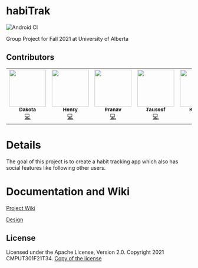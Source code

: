 # habiTrak

![Android CI](https://github.com/CMPUT301F21T34/HabiTrak/workflows/Android%20CI/badge.svg)

Group Project for Fall 2021 at University of Alberta



## Contributors

<table>
<tr>
  <td align="center"><a href="https://github.com/DakotaKry"><img src="https://avatars.githubusercontent.com/u/9602227?v=4?s=100" width="100px;" alt=""/><br /><sub><b>Dakota</b></sub></a><br /><a href="https://github.com/CMPUT301F21T34/HabiTrak/commits?author=DakotaKry" title="Code">💻</a></td>
  
  <td align="center"><a href="https://github.com/HenryVu27"><img src="https://avatars.githubusercontent.com/u/77964111?v=4?s=100" width="100px;" alt=""/><br /><sub><b>Henry</b></sub></a><br /><a href="https://github.com/CMPUT301F21T34/HabiTrak/commits?author=HenryVu27" title="Code">💻</a></td>
  
  <td align="center"><a href="https://github.com/nav-28"><img src="https://avatars.githubusercontent.com/u/54973703?v=4?s=100" width="100px;" alt=""/><br /><sub><b>Pranav</b></sub></a><br /><a href="https://github.com/CMPUT301F21T34/HabiTrak/commits?author=nav-28" title="Code">💻</a></td>
  
  <td align="center"><a href="https://github.com/TauseefNafeeFattah"><img src="https://avatars.githubusercontent.com/u/57330415?v=4?s=100" width="100px;" alt=""/><br /><sub><b>Tauseef</b></sub></a><br /><a href="https://github.com/CMPUT301F21T34/HabiTrak/commits?author=TauseefNafeeFattah" title="Code">💻</a></td>
  
  <td align="center"><a href="https://github.com/shellbertt"><img src="https://avatars.githubusercontent.com/u/25762930?v=4?s=100" width="100px;" alt=""/><br /><sub><b>Kaaden</b></sub></a><br /><a href="https://github.com/CMPUT301F21T34/HabiTrak/commits?author=shellbertt" title="Code">💻</a></td>
  
  <td align="center"><a href="https://github.com/rajabi9511"><img src="https://avatars.githubusercontent.com/u/91639650?v=4?s=100" width="100px;" alt=""/><br /><sub><b>Aron</b></sub></a><br /><a href="https://github.com/CMPUT301F21T34/HabiTrak/commits?author=rajabi9511" title="Code">💻</a></td>
  
  
</tr>
</table>


# Details

The goal of this project is to create a habit tracking app which also has social features like following other users.


# Documentation and Wiki

[Project Wiki](https://github.com/CMPUT301F21T34/HabiTrak/wiki)

[Design](https://github.com/CMPUT301F21T34/HabiTrak/wiki/Design)

## License
 Licensed under the Apache License, Version 2.0. Copyright 2021 CMPUT301F21T34. [Copy of the license](LICENSE) 
